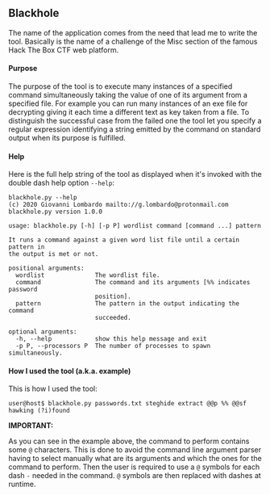 ## Blackhole

The name of the application comes from the need that lead me to write
the tool. Basically is the name of a challenge of the Misc section of
the famous Hack The Box CTF web platform. 

#### Purpose

The purpose of the tool is to execute many instances of a specified
command simultaneously taking the value of one of its argument from
a specified file. For example you can run many instances of an exe
file for decrypting giving it each time a different text as key 
taken from a file. To distinguish the successful case from the 
failed one the tool let you specify a regular expression identifying
a string emitted by the command on standard output when its purpose
is fulfilled.

#### Help

Here is the full help string of the tool as displayed when it's 
invoked with the double dash help option `--help`:

```shell script
blackhole.py --help
(c) 2020 Giovanni Lombardo mailto://g.lombardo@protonmail.com
blackhole.py version 1.0.0

usage: blackhole.py [-h] [-p P] wordlist command [command ...] pattern

It runs a command against a given word list file until a certain pattern in
the output is met or not.

positional arguments:
  wordlist              The wordlist file.
  command               The command and its arguments [%% indicates password
                        position].
  pattern               The pattern in the output indicating the command
                        succeeded.

optional arguments:
  -h, --help            show this help message and exit
  -p P, --processors P  The number of processes to spawn simultaneously.
```

#### How I used the tool (a.k.a. example)

This is how I used the tool:

```shell script
user@host$ blackhole.py passwords.txt steghide extract @@p %% @@sf hawking (?i)found
```

**IMPORTANT:**

As you can see in the example above, the command to perform contains 
some `@` characters. This is done to avoid the command line argument 
parser having to select manually what are its arguments and which the
ones for the command to perform. Then the user is required to use a 
`@` symbols for each dash `-` needed in the command. `@` symbols are
then replaced with dashes at runtime.
